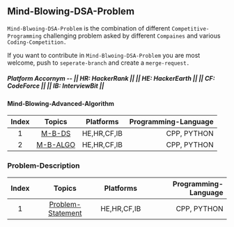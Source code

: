 ## Mind-Blowing-DSA-Problem

`Mind-Blwoing-DSA-Problem` is the combination of different `Competitive-Programming` challenging
problem asked by different `Compaines` and various `Coding-Competition.`

If you want to contribute in `Mind-Blwoing-DSA-Problem` you are most welcome, push to `seperate-branch` and create a `merge-request.`

##### Platform Accornym -- || HR: HackerRank || || HE: HackerEarth || || CF: CodeForce || || IB: InterviewBit ||

#### Mind-Blowing-Advanced-Algorithm
| Index | Topics       | Platforms           |  Programming-Language |
|:---:|:-------------:|:-------------:|-------------:|
| 1 | [M-B-DS](DS-Problem) | HE,HR,CF,IB | CPP, PYTHON |
| 2 | [M-B-ALGO](Algo-Problem) | HE,HR,CF,IB | CPP, PYTHON |


### Problem-Description

| Index | Topics       | Platforms           |  Programming-Language |
|:---:|:-------------:|:-------------:|-------------:|
| 1 | [Problem-Statement](DP) | HE,HR,CF,IB | CPP, PYTHON |
